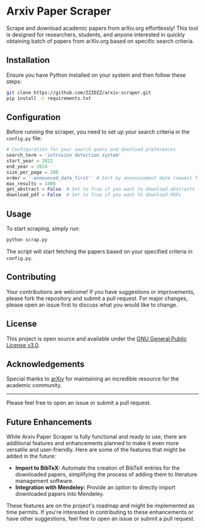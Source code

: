 
# Arxiv Paper Scraper

Scrape and download academic papers from arXiv.org effortlessly! This tool is designed for researchers, students, and anyone interested in quickly obtaining batch of papers from arXiv.org based on specific search criteria.

## Installation

Ensure you have Python installed on your system and then follow these steps:

```bash
git clone https://github.com/ZZIDZZ/arxiv-scraper.git
pip install -r requirements.txt
```

## Configuration

Before running the scraper, you need to set up your search criteria in the `config.py` file:

```python
# Configuration for your search query and download preferences
search_term = 'intrusion detection system'
start_year = 2022
end_year = 2024
size_per_page = 200
order = '-announced_date_first'  # Sort by announcement date (newest first)
max_results = 1000
get_abstract = False  # Set to True if you want to download abstracts
download_pdf = False  # Set to True if you want to download PDFs
```

## Usage

To start scraping, simply run:

```bash
python scrap.py
```

The script will start fetching the papers based on your specified criteria in `config.py`.

## Contributing

Your contributions are welcome! If you have suggestions or improvements, please fork the repository and submit a pull request. For major changes, please open an issue first to discuss what you would like to change.

## License

This project is open source and available under the [GNU General Public License v3.0](https://www.gnu.org/licenses/gpl-3.0.en.html).

## Acknowledgements

Special thanks to [arXiv](https://arxiv.org/) for maintaining an incredible resource for the academic community.

---

Please feel free to open an issue or submit a pull request.


## Future Enhancements

While Arxiv Paper Scraper is fully functional and ready to use, there are additional features and enhancements planned to make it even more versatile and user-friendly. Here are some of the features that might be added in the future:

- **Import to BibTeX:** Automate the creation of BibTeX entries for the downloaded papers, simplifying the process of adding them to literature management software.
- **Integration with Mendeley:** Provide an option to directly import downloaded papers into Mendeley.

These features are on the project's roadmap and might be implemented as time permits. If you're interested in contributing to these enhancements or have other suggestions, feel free to open an issue or submit a pull request.
